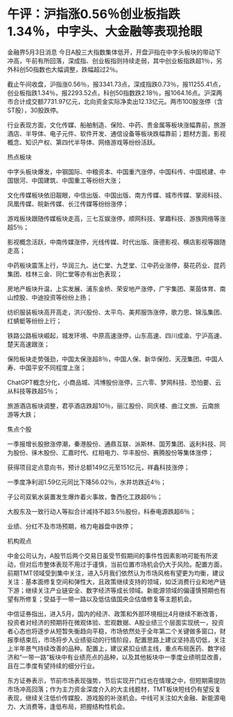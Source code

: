 # 午评：沪指涨0.56％创业板指跌1.34％，中字头、大金融等表现抢眼

金融界5月3日消息
今日A股三大指数集体低开，开盘沪指在中字头板块的带动下冲高，午前有所回落，深成指、创业板指则持续走弱，其中创业板指跌超1％，另外科创50指数也大幅调整，跌幅超过2％。

截止午间收盘，沪指涨0.56％，报3341.73点，深成指跌0.73％，报11255.41点，创业板指跌1.34％，报2293.52点，科创50指数跌2.18％，报1064.16点。沪深两市合计成交额7731.97亿元，北向资金实际净卖出12.13亿元。两市100股涨停（含ST股），30股跌停。

行业表现方面，文化传媒、船舶制造、保险、中药、贵金属等板块涨幅靠前，旅游酒店、半导体、电子元件、软件开发、通信设备等板块跌幅靠前；题材方面，影视概念、知识产权、第四代半导体、网络游戏等纷纷活跃。

热点板块

中字头板块爆发，中钢国际、中粮资本、中国重汽涨停，中国科传、中国核建、中国银河、中国建筑、中国重工等纷纷大涨；

文化传媒板块依旧靓眼，中信出版、中国出版、南方传媒、城市传媒、掌阅科技、凤凰传媒、皖新传媒、长江传媒等纷纷涨停；

游戏板块跟随传媒板块走高，三七互娱涨停，顺网科技、掌趣科技、游族网络等涨超5％；

影视概念活跃，中南传媒涨停，光线传媒、时代出版、唐德影视、横店影视等跟随走高；

中药板块震荡上行，华润三九、达仁堂、九芝堂、江中药业涨停，葵花药业、昆药集团、桂林三金、同仁堂等亦有出色表现；

房地产板块升温，上实发展、浦东金桥、荣安地产涨停，广宇集团、莱茵体育、南山控股、中迪投资等纷纷上扬；

纺织服装板块高开高走，洪兴股份、太平鸟、美邦服饰涨停，歌力思、锦泓集团、红蜻蜓等纷纷上行；

铁路公路板块崛起，城发环境、中原高速涨停，山东高速、四川成渝、宁沪高速、楚天高速跟涨；

保险板块走势强劲，中国太保涨超8％，中国人保、新华保险、天茂集团、中国人寿、中国平安不同程度上涨；

ChatGPT概念分化，小商品城、鸿博股份涨停，三六零、梦网科技、恐怕要、云从科技等跌超5％；

旅游酒店板块调整，君亭酒店跌超10％，丽江股份、同庆楼、曲江文旅、云南旅游等大跌；

焦点个股

一季报增长股掀涨停潮，秦港股份、通鼎互联、派斯林、国芳集团、返利科技、同为股份、徕木股份、汇嘉时代、红相电力、华丰股份、赛腾股份等集体涨停；

获得项目定点意向书，预计总额149亿元至151亿元，祥鑫科技涨停；

一季度净利润1.59亿元同比下降56.02％，水井坊跌近4％；

子公司双氧水装置发生爆炸着火事故，鲁西化工跌超6％；

大股东及一致行动人等拟合计减持不超3.5％股份，科泰电源跌超6％；

业绩、分红不及市场预期，格力电器盘中跌停；

机构观点

中金公司认为，A股节后两个交易日虽受节假期间的事件性因素影响可能有所波动，但对后市整体表现不用过于谨慎，当前位置市场机会仍大于风险。配置方面，前期TMT领域受到集中关注，进入5月我们依然认为市场风格有望更为均衡，建议关注：基本面修复空间和弹性大，且政策继续支持的领域，如泛消费行业和地产链下游；继续关注产业链安全、数字经济等成长领域。新能源领域的偏谨慎预期也有望有所修复；受益于一带一路以及低估值国央企估值修复等主题机会。

中信证券指出，进入5月，国内的经济、政策和外部环境相比4月继续不断改善，投资者对经济的预期将在微观体验、宏观数据、A股业绩三个层面实现统一，投资者心态也将逐步从短暂失衡趋向平稳，市场依然处于全年第二个关键做多窗口，财报季结束后，市场将步入业绩驱动的行情阶段，配置思路上建议坚持高切低，关注上半年景气持续改善的品种。配置上，建议紧扣业绩主线，重点布局医药、数字经济和“一带一路”板块中有业绩亮点的品种，以及其他板块中一季度业绩明显改善，且在二季度有望持续的细分行业。

东方证券表示，节前市场表现强势，节后实现开门红也在情理之中，但短期需提防市场冲高回落；作为主力资金深度介入的大主线题材，TMT板块短线仍有望反复表现，继续关注低价传媒股、游戏股的补涨机会。中线可关注如大金融、新能源电力、大消费等，逢低布局，把握结构性机会。


